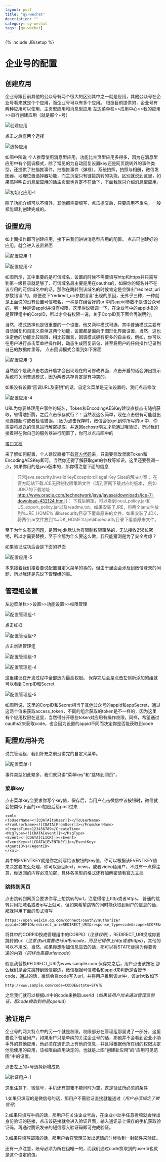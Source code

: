 ```yaml
---
layout: post
title: "qy-wechat"
description: ""
category: qy-wechat
tags: [qy-wechat]
---
```

{% include JB/setup %}

# 企业号的配置

## 创建应用

企业号跟目前其他的公众号有两个很大的区别其中之一就是应用，其他公众号在企业号看来就是个个应用，而企业号可以有多个应用。
根据目前提供的，企业号有两种应用可以使用，主页型应用和消息型应用
左边菜单栏>>应用中心>>我的应用>>自行创建应用（就是那个+号）

![创建应用](/public/qywechat160123/app-1.png)

点击之后有两个选择

![选择应用](/public/qywechat160123/app-2.png)

如图中所说
个人推荐使用消息型应用，功能比主页型应用多得多，因为在消息型应用中有个回调模式，除了常见的为自动回复设置key还是网页跳转外的事件类型，还提供了扫描推事件，扫描推事件（弹框），系统拍照，拍照与相册，微信发图器，地理位置选择器功能，而主页型只有链接跳转的功能，区别就说到这里，如果搞得明白消息型应用的话主页型也肯定不在话下，下面我就只介绍消息型应用。

![初始化应用-1](/public/qywechat160123/app-3.png)

除了功能介绍可以不填外，其他都需要填写，点击提交后，只要应用不重名，一般都能顺利创建完成的。

## 设置应用

如上面操作即可创建应用，接下来我们讲讲消息型应用的配置。
点击已创建好的应用，就会进入设置界面

![配置应用-1](/public/qywechat160123/set-app-1.png)

![配置应用-2](/public/qywechat160123/set-app-2.png)

如图所示，其中重要的是可信域名，设置的时候不需要填写http和https并只需写到第一级目录就足够了，可信域名最主要是用在oauths的，如果你的域名并不在该应用的可信域名中的话，那你在跳转到该域名的时候肯定是会弹出“redirect_uri参数错误”的，顺便说下“redirect_uri参数错误”出现的原因，无外乎三种，一种就是上面说的没有设置可信域名，一种是在组合好的url中的appid参数不是该公众号的，另一种是该appid并没有权限，这里得说强调一下，在企业号中的appid指的是管理组中的CorpID，所以才会有权限一说，关于CorpID我下面会再说明的。

当然，模式选择也是很重要的一个设置，他又两种模式可选，其中普通模式主要有自动回复和自定义菜单这两个功能，设置都是偏向于图形化界面设置，当然，这也注定他的功能比较局限，相比较而言，回调模式拥有更多的自主权，例如，你可以在用户进行点击菜单栏操作时，动态生成回复语句，甚至将用户的任何操作记录到自己的数据库里等。
点击回调模式会看到如下界面

![配置应用-3](/public/qywechat160123/set-app-3.png)

当然这个是我点击右边开启才会出现现在的可修改界面，点击开启的话会弹出提示系统将关闭普通模式，因为两者共存肯定是有冲突的。

如果没有设置“回调URL及密钥”的话，自定义菜单是无法设置的，我们点击修改

![配置应用-4](/public/qywechat160123/set-app-4.png)

URL为你要处理用户事件的域名，Token和EncodingAESKey建议直接点击随机获取，省得瞎折腾，之后点击保存就行？！当然没这么简单，现在点击很有可能就出现连接超时或者检验错误，；因为点击保存时，微信会发get到你所写的url中，你需要将发送的信息进行解密提取，并返回echostr明文才能通过哦验证，所以我们接着得在你自己的服务器进行配置了，你可以点击图中的

[接口文档](http://qydev.weixin.qq.com/wiki/index.php?title=%E5%9B%9E%E8%B0%83%E6%A8%A1%E5%BC%8F)

来了解如何配置，个人建议直接下载[官方代码](http://qydev.weixin.qq.com/wiki/index.php?title=%E5%8A%A0%E8%A7%A3%E5%AF%86%E5%BA%93%E4%B8%8B%E8%BD%BD%E4%B8%8E%E8%BF%94%E5%9B%9E%E7%A0%81)来，只需要修改里面Token和EncodingAESKey即可，当然你还得了解获取get的参数等知识，这里还要强调一点，如果你用的是java版本的，那你得注意下面的信息

>异常java.security.InvalidKeyException:illegal Key Size的解决方案：
在官方网站下载JCE无限制权限策略文件（请到官网下载对应的版本， 例如JDK7的下载地址：http://www.oracle.com/technetwork/java/javase/downloads/jce-7-download-432124.html )：
下载后解压，可以看到local_policy.jar和US_export_policy.jar以及readme.txt。如果安装了JRE，将两个jar文件放到%JRE_HOME% \lib\security目录下覆盖原来的文件，如果安装了JDK，将两个jar文件放到%JDK_HOME%\jre\lib\security目录下覆盖原来文件。

至于为什么有这问题，是因为jdk默认为有限制权限策略的，无法接收256位密钥，所以才需要替换，至于企鹅为什么要这么做，我只能猜测是为了安全考虑？

如果验证成功后会是下面的界面

![配置应用-5](/public/qywechat160123/set-app-5.png)

本来接着我们接着要说配置自定义菜单的事的，但由于里面会涉及到微信登录的问题，所以我还是先说下管理组的事。

## 管理组设置

左边菜单栏>>设置>>功能设置>>权限管理

![配置管理组-1](/public/qywechat160123/set-manager-1.png)

点击红框

![配置管理组-2](/public/qywechat160123/set-manager-2.png)

点击新建管理组

![配置管理组-3](/public/qywechat160123/set-manager-3.png)

![配置管理组-4](/public/qywechat160123/set-manager-4.png)

这里建议在开发过程中全部选为最高权限。
保存完后会是点击左侧新添加的组就可以看到CorpID和Secret

![配置管理组-5](/public/qywechat160123/set-manager-5.png)

如图所说，这里的CorpID和Secret相当于其他公众号的appId和appSecret，通过这两个值来获取access_token，不同的组合获取的token是不一样的，因为这里有个应用权限在这里，当然得分开哪些token对应用有操作权限，同样，希望通过oauths2来获取code，也会因为设置的appid不同而决定你是否能获取到code

## 配置应用补充

说完管理组，我们补充之前没讲完的自定义菜单。

![配置菜单-1](/public/qywechat160123/set-menu-1.png)

事件类型如此繁多，我们就只讲“菜单key”和“跳转到网页”，

### 菜单key

点击菜单key会要求你写个key值，保存后，当用户点击微信中该按钮时，微信就会把类似下面的xml加密后给post过来

	<xml>
	<ToUserName><![CDATA[toUser]]></ToUserName>
	<FromUserName><![CDATA[FromUser]]></FromUserName>
	<CreateTime>123456789</CreateTime>
	<MsgType><![CDATA[event]]></MsgType>
	<Event><![CDATA[CLICK]]></Event>
	<EventKey><![CDATA[EVENTKEY]]></EventKey>
	<AgentID>1</AgentID>
	</xml>

其中的EVENTKEY就是你之前写给该按钮的key值，你可以根据该EVENTKEY值来决定要怎么处理，你可以返回text，news，或者video给用户，不过有一点得注意，你返回的内容必须加密，具体各类型的格式还有加解密请看[官方文档](http://qydev.weixin.qq.com/wiki/index.php?title=%E8%A2%AB%E5%8A%A8%E5%93%8D%E5%BA%94%E6%B6%88%E6%81%AF)

### 跳转到网页

点击跳转到网页会要求你写上想跳转的url，注意得带上http或者https。
普通的跳转只用把域名或者ip写上就可，但如果希望跳转的同时能获取到用户的信息的话，那就得用下面的形式填写

	https://open.weixin.qq.com/connect/oauth2/authorize?appid=CORPID&redirect_uri=REDIRECT_URI&response_type=code&scope=SCOPE&state=STATE#wechat_redirect

将其中的CORPID换成管理组中的CORPID（*注意权限*），REDIRECT_URI换成你要跳转的url（*注意该url需要进行urlEncode，而且记得带上http或者https*），其他的可以不用改，当然，如果你想附加信息进去的话，那可以将STATE替换为你要传递的内容（*同样也需要urlencode*）

假设我替换REDIRECT_URI为www.sample.com
保存完之后，用户点击该按钮
那么我们是会先跳转到微信那边，微信根据可信域名和appid来判断是否授予code，通过的话，微信会将code写入url，并将用户推到该url中，该url大致如下

	http://www.sample.com?code=CODDE&state=STATE

之后我们就可以根据url中的code来换取userId（*如果该用户尚未通过管理员验证，那code换取到的是openId*）

## 验证用户

企业号的两大特点中的另一个就是权限，权限部分在管理组那里说了一部分，这里要说下验证用户，如果用户只是单纯的关注企业号的话，那他并不会看到企业小助手外的其他应用，他必须在通讯录上有他的信息，并且得根据他所在组的权限决定他能使用的应用，该权限由应用决定的，也就是上图“创建新应用”的“应用可见范围”中的设置。

点击左上的+号选择新增成员

![验证用户-1](/public/qywechat160123/add-member-1.png)

这里注意下，微信号，手机还有邮箱不能同时为空，这是验证所必须的条件

1.如果只填写的是微信号的话，那用户不需验证直接就能通过（*用户必须绑定了微信号*）

2.如果只填写手机的话，那用户在关注企业号后，在企业小助手任意折腾就会弹出身份验证的链接，点击该链接就会进入验证界面，输入通讯录上保存的手机获取验证码，再通过腾讯发来的短信写入验证码即可完成验证。

3.如果只填写邮箱的话，那用户会在管理员发出邀请的时候收到一封邮件来验证。

还有一点注意，账号必须为所在组唯一的，而我们通过code换取到的userId也就是这个设定的值。








